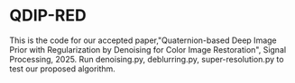 # QDIP-RED
This is the code for our accepted paper,"Quaternion-based Deep Image Prior with Regularization by Denoising for Color Image Restoration", Signal Processing, 2025.
Run denoising.py, deblurring.py, super-resolution.py to test our proposed algorithm. 
